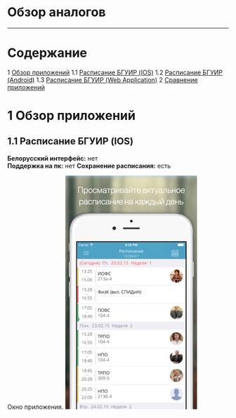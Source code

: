 # Обзор аналогов
---

# Содержание
1 [Обзор приложений](#application_overview)
1.1 [Расписание БГУИР (IOS)](#IOS)
1.2 [Расписание БГУИР (Android)](#android)
1.3 [Расписание БГУИР (Web Application)](#web)
2 [Сравнение приложений](#comparison_of_applications)

<a name="Обзор приложений"/>

# 1 Обзор приложений

<a name="IOS"/>

## 1.1 Расписание БГУИР (IOS)
**Белорусский интерфейс:** нет <br>
**Поддержка на пк:** нет
**Сохранение расписания:** есть

Окно приложения.
![Окно приложения](../images/analogues/расписание_БГУИР_(IOS).jpg)

